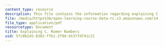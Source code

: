 ```yaml
---
content_type: resource
description: This file contains the information regarding explaining C. romer numbers.
file: /media/https%3A/open-learning-course-data-rc.s3.amazonaws.com/14-02-principles-of-macroeconomics-spring-2014/57c0b2458382ffb12f9d91377d741c21_MIT14_02S14_Roomer_Num.pdf
file_type: application/pdf
resourcetype: Document
title: Explaining C. Romer Numbers
uid: 57c0b245-8382-ffb1-2f9d-91377d741c21
---
```

